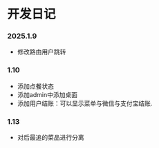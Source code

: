 # 开发日记

### 2025.1.9

- 修改路由用户跳转

### 1.10

- 添加点餐状态
- 添加admin中添加桌面
- 添加用户结账：可以显示菜单与微信与支付宝结账.

### 1.13

- 对后最追的菜品进行分离